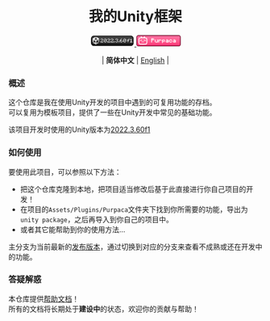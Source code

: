 <div align="center">

# 我的Unity框架

<a href="https://unity.com/releases/editor/whats-new/2022.3.60#notes">
<img src="./docs/images/badge_unity_version.png" alt="Unity 2022.3.60f1" height=22 />
</a>
<a href="https://space.bilibili.com/3546697445673471">
<img src="./docs/images/badge_btv.png" alt="bilibili_purpaca" height=22 />
</a>

<br/>

| **简体中文** | [English](./README_en.md) |

</div>

### 概述
这个仓库是我在使用Unity开发的项目中遇到的可复用功能的存档。  
可以复用为模板项目，提供了一些在Unity开发中常见的基础功能。  

该项目开发时使用的Unity版本为[2022.3.60f1](https://unity.com/releases/editor/whats-new/2022.3.60#notes)

### 如何使用
要使用此项目，可以参照以下方法：  
- 把这个仓库克隆到本地，把项目适当修改后基于此直接进行你自己项目的开发！
- 在项目的`Assets/Plugins/Purpaca`文件夹下找到你所需要的功能，导出为`unity package`，之后再导入到你自己的项目中。
- 或者其它能帮助到你的使用方法...  
  
主分支为当前最新的[发布版本](https://github.com/Purpaca/Unity_My-Framework/releases)，通过切换到对应的分支来查看不成熟或还在开发中的功能。

### 答疑解惑
本仓库提供[帮助文档](./docs/cn/manual/index.md)！  
所有的文档将长期处于**建设中**的状态，欢迎你的贡献与帮助！